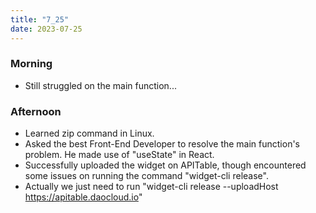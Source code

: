 ```yaml
---
title: "7_25"
date: 2023-07-25
---
```


### Morning
 - Still struggled on the main function...

### Afternoon
 - Learned zip command in Linux.
 - Asked the best Front-End Developer to resolve the main function's problem. He made use of "useState" in React.
 - Successfully uploaded the widget on APITable, though encountered some issues on running the command "widget-cli release".
 - Actually we just need to run "widget-cli release --uploadHost https://apitable.daocloud.io"


